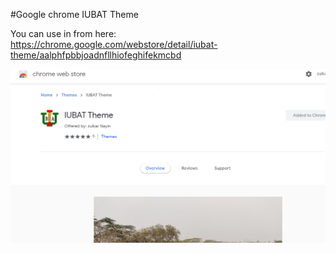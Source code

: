 #Google chrome IUBAT Theme


You can  use in from here: https://chrome.google.com/webstore/detail/iubat-theme/aalphfpbbjoadnfllhiofeghifekmcbd


![google chrome IUBAT Theme](https://github.com/zulkar29/iubat-theme/blob/main/iubat_chrome.png)
